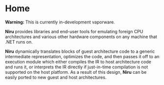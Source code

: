 # Home

**Warning:** This is currently in-development vaporware.

**Niru** provides libraries and end-user tools for emulating foreign CPU
architectures and various other hardware components on any machine that .NET
runs on.

**Niru** dynamically translates blocks of guest architecture code to a generic
intermediate representation, optimizes the code, and then passes it off to an
execution module which either compiles the IR to host architecture code and runs
it, or interprets the IR directly if just-in-time compilation is not supported
on the host platform. As a result of this design, **Niru** can be easily ported
to new guest and host architectures.
